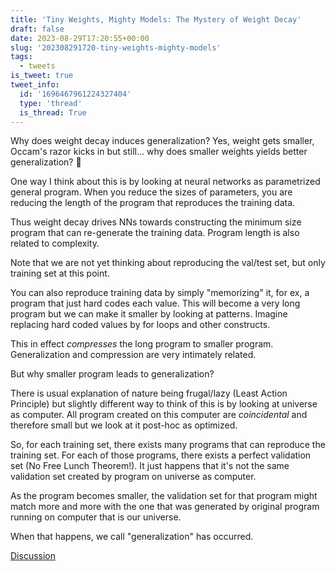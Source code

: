 ```yaml
---
title: 'Tiny Weights, Mighty Models: The Mystery of Weight Decay'
draft: false
date: 2023-08-29T17:20:55+00:00
slug: '202308291720-tiny-weights-mighty-models'
tags:
  - tweets
is_tweet: true
tweet_info:
  id: '1696467961224327404'
  type: 'thread'
  is_thread: True
---
```




Why does weight decay induces generalization? Yes, weight gets smaller, Occam's razor kicks in but still... why does smaller weights yields better generalization? 🧵

One way I think about this is by looking at neural networks as parametrized general program. When you reduce the sizes of parameters, you are reducing the length of the program that reproduces the training data.

Thus weight decay drives NNs towards constructing the minimum size program that can re-generate the training data. Program length is also related to  complexity.

Note that we are not yet thinking about reproducing the val/test set, but only training set at this point.

You can also reproduce training data by simply "memorizing" it, for ex, a program that just hard codes each value. This will become a very long program but we can make it smaller by looking at patterns. Imagine replacing hard coded values by for loops and other constructs.

This in effect *compresses* the long program to smaller program. Generalization and compression are very intimately related. 

But why smaller program leads to  generalization?

There is usual explanation of nature being frugal/lazy (Least Action Principle) but slightly different way to think of this is by looking at universe as computer. All program created on this computer are *coincidental* and therefore small but we look at it post-hoc as optimized.

So, for each training set, there exists many programs that can reproduce the training set. For each of those programs, there exists a perfect validation set (No Free Lunch Theorem!). It just happens that it's not the same validation set created by program on universe as computer.

As the program becomes smaller, the validation set for that program might match more and more with the one that was generated by original program running on computer that is our universe. 

When that happens, we call "generalization" has occurred.

[Discussion](https://x.com/sytelus/status/1696467961224327404)
